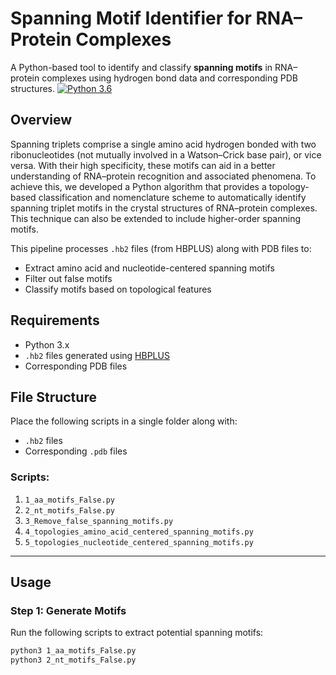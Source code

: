 # Spanning Motif Identifier for RNA–Protein Complexes

A Python-based tool to identify and classify **spanning motifs** in RNA–protein complexes using hydrogen bond data and corresponding PDB structures.
[![Python 3.6](https://img.shields.io/badge/python-3.6-blue.svg)](https://www.python.org/downloads/release/python-360/)

## Overview

Spanning triplets comprise a single amino acid hydrogen bonded with two ribonucleotides (not mutually involved in a Watson–Crick base pair), or vice versa. With their high specificity, these motifs can aid in a better understanding of RNA–protein recognition and associated phenomena. To achieve this, we developed a Python algorithm that provides a topology-based classification and nomenclature scheme to automatically identify spanning triplet motifs in the crystal structures of RNA–protein complexes. This technique can also be extended to include higher-order spanning motifs.

This pipeline processes `.hb2` files (from HBPLUS) along with PDB files to:
- Extract amino acid and nucleotide-centered spanning motifs
- Filter out false motifs
- Classify motifs based on topological features

## Requirements

- Python 3.x
- `.hb2` files generated using [HBPLUS](http://www.ebi.ac.uk/thornton-srv/software/HBPLUS/)
- Corresponding PDB files

## File Structure

Place the following scripts in a single folder along with:
- `.hb2` files
- Corresponding `.pdb` files

### Scripts:

1. `1_aa_motifs_False.py`
2. `2_nt_motifs_False.py`
3. `3_Remove_false_spanning_motifs.py`
4. `4_topologies_amino_acid_centered_spanning_motifs.py`
5. `5_topologies_nucleotide_centered_spanning_motifs.py`

---

## Usage

### Step 1: Generate Motifs

Run the following scripts to extract potential spanning motifs:

```bash
python3 1_aa_motifs_False.py
python3 2_nt_motifs_False.py
